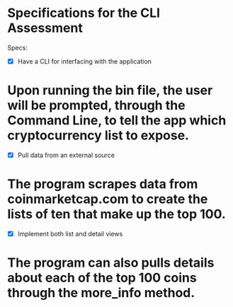 # Specifications for the CLI Assessment

  Specs:
  - [x] Have a CLI for interfacing with the application
# Upon running the bin file, the user will be prompted, through the Command Line, to tell the app which cryptocurrency list to expose.

  - [x] Pull data from an external source
# The program scrapes data from coinmarketcap.com to create the lists of ten that make up the top 100.

  - [x] Implement both list and detail views
# The program can also pulls details about each of the top 100 coins through the more_info method. 

